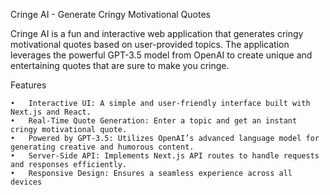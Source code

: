 Cringe AI - Generate Cringy Motivational Quotes

Cringe AI is a fun and interactive web application that generates cringy motivational quotes based on user-provided topics. The application leverages the powerful GPT-3.5 model from OpenAI to create unique and entertaining quotes that are sure to make you cringe.

Features

	•	Interactive UI: A simple and user-friendly interface built with Next.js and React.
	•	Real-Time Quote Generation: Enter a topic and get an instant cringy motivational quote.
	•	Powered by GPT-3.5: Utilizes OpenAI’s advanced language model for generating creative and humorous content.
	•	Server-Side API: Implements Next.js API routes to handle requests and responses efficiently.
	•	Responsive Design: Ensures a seamless experience across all devices
